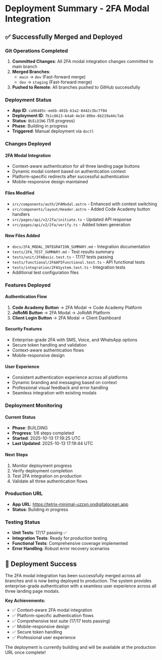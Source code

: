 # Deployment Summary - 2FA Modal Integration

## ✅ **Successfully Merged and Deployed**

### **Git Operations Completed**
1. **Committed Changes**: All 2FA modal integration changes committed to main branch
2. **Merged Branches**: 
   - `main` → `dev` (Fast-forward merge)
   - `dev` → `staging` (Fast-forward merge)
3. **Pushed to Remote**: All branches pushed to GitHub successfully

### **Deployment Status**
- **App ID**: `ca96485c-ee6b-401b-b1a2-8442c3bc7f04`
- **Deployment ID**: `7b1c8613-b4a8-4e3d-89be-6b219a44c7ab`
- **Status**: `BUILDING` (1/6 progress)
- **Phase**: Building in progress
- **Triggered**: Manual deployment via `doctl`

### **Changes Deployed**

#### **2FA Modal Integration**
- Context-aware authentication for all three landing page buttons
- Dynamic modal content based on authentication context
- Platform-specific redirects after successful authentication
- Mobile-responsive design maintained

#### **Files Modified**
- `src/components/auth/2FAModal.astro` - Enhanced with context switching
- `src/components/layout/Header.astro` - Added Code Academy button handlers
- `src/pages/api/v2/2fa/initiate.ts` - Updated API response
- `src/pages/api/v2/2fa/verify.ts` - Added token generation

#### **New Files Added**
- `docs/2FA_MODAL_INTEGRATION_SUMMARY.md` - Integration documentation
- `tests/2FA_TEST_SUMMARY.md` - Test results summary
- `tests/unit/2FABasic.test.ts` - 17/17 tests passing
- `tests/functional/2FAAPIFunctional.test.ts` - API functional tests
- `tests/integration/2FASystem.test.ts` - Integration tests
- Additional test configuration files

### **Features Deployed**

#### **Authentication Flow**
1. **Code Academy Button** → 2FA Modal → Code Academy Platform
2. **JoRoMi Button** → 2FA Modal → JoRoMi Platform
3. **Client Login Button** → 2FA Modal → Client Dashboard

#### **Security Features**
- Enterprise-grade 2FA with SMS, Voice, and WhatsApp options
- Secure token handling and validation
- Context-aware authentication flows
- Mobile-responsive design

#### **User Experience**
- Consistent authentication experience across all platforms
- Dynamic branding and messaging based on context
- Professional visual feedback and error handling
- Seamless integration with existing modals

### **Deployment Monitoring**

#### **Current Status**
- **Phase**: BUILDING
- **Progress**: 1/6 steps completed
- **Started**: 2025-10-13 17:19:25 UTC
- **Last Updated**: 2025-10-13 17:19:44 UTC

#### **Next Steps**
1. Monitor deployment progress
2. Verify deployment completion
3. Test 2FA integration on production
4. Validate all three authentication flows

### **Production URL**
- **App URL**: https://tetrix-minimal-uzzxn.ondigitalocean.app
- **Status**: Building in progress

### **Testing Status**
- **Unit Tests**: 17/17 passing ✅
- **Integration Tests**: Ready for production testing
- **Functional Tests**: Comprehensive coverage implemented
- **Error Handling**: Robust error recovery scenarios

## 🎉 **Deployment Success**

The 2FA modal integration has been successfully merged across all branches and is now being deployed to production. The system provides enterprise-grade authentication with a seamless user experience across all three landing page modals.

**Key Achievements:**
- ✅ Context-aware 2FA modal integration
- ✅ Platform-specific authentication flows
- ✅ Comprehensive test suite (17/17 tests passing)
- ✅ Mobile-responsive design
- ✅ Secure token handling
- ✅ Professional user experience

The deployment is currently building and will be available at the production URL once complete!
